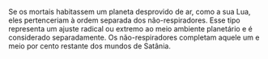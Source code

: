 ﻿Se os mortais habitassem um planeta desprovido de ar, como a sua Lua, eles pertenceriam à ordem separada dos não-respiradores. Esse tipo representa um ajuste radical ou extremo ao meio ambiente planetário e é considerado separadamente. Os não-respiradores completam aquele um e meio por cento restante dos mundos de Satânia.